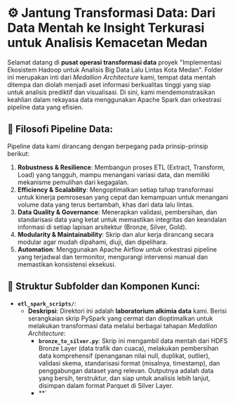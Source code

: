 # ⚙️ Jantung Transformasi Data: Dari Data Mentah ke Insight Terkurasi untuk Analisis Kemacetan Medan

Selamat datang di **pusat operasi transformasi data** proyek "Implementasi Ekosistem Hadoop untuk Analisis Big Data Lalu Lintas Kota Medan". Folder ini merupakan inti dari *Medallion Architecture* kami, tempat data mentah ditempa dan diolah menjadi aset informasi berkualitas tinggi yang siap untuk analisis prediktif dan visualisasi. Di sini, kami mendemonstrasikan keahlian dalam rekayasa data menggunakan Apache Spark dan orkestrasi pipeline data yang efisien.

## 🎯 Filosofi Pipeline Data:

Pipeline data kami dirancang dengan berpegang pada prinsip-prinsip berikut:
1.  **Robustness & Resilience**: Membangun proses ETL (Extract, Transform, Load) yang tangguh, mampu menangani variasi data, dan memiliki mekanisme pemulihan dari kegagalan.
2.  **Efficiency & Scalability**: Mengoptimalkan setiap tahap transformasi untuk kinerja pemrosesan yang cepat dan kemampuan untuk menangani volume data yang terus bertambah, khas dari data lalu lintas.
3.  **Data Quality & Governance**: Menerapkan validasi, pembersihan, dan standarisasi data yang ketat untuk memastikan integritas dan keandalan informasi di setiap lapisan arsitektur (Bronze, Silver, Gold).
4.  **Modularity & Maintainability**: Skrip dan alur kerja dirancang secara modular agar mudah dipahami, diuji, dan dipelihara.
5.  **Automation**: Menggunakan Apache Airflow untuk orkestrasi pipeline yang terjadwal dan termonitor, mengurangi intervensi manual dan memastikan konsistensi eksekusi.

## 📁 Struktur Subfolder dan Komponen Kunci:

* **`etl_spark_scripts/`**:
    * **Deskripsi**: Direktori ini adalah **laboratorium alkimia data** kami. Berisi serangkaian skrip PySpark yang cermat dan dioptimalkan untuk melakukan transformasi data melalui berbagai tahapan *Medallion Architecture*:
        * **`bronze_to_silver.py`**: Skrip ini mengambil data mentah dari HDFS Bronze Layer (data trafik dan cuaca), melakukan pembersihan data komprehensif (penanganan nilai null, duplikat, outlier), validasi skema, standarisasi format (misalnya, timestamp), dan penggabungan dataset yang relevan. Outputnya adalah data yang bersih, terstruktur, dan siap untuk analisis lebih lanjut, disimpan dalam format Parquet di Silver Layer.
        * **`
